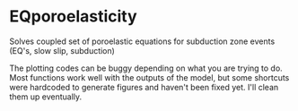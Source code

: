 # EQporoelasticity
Solves coupled set of poroelastic equations for subduction zone events (EQ's, slow slip, subduction)

The plotting codes can be buggy depending on what you are trying to do. Most functions work well with the outputs of the model, but some shortcuts were hardcoded to generate figures and haven't been fixed yet. I'll clean them up eventually.
